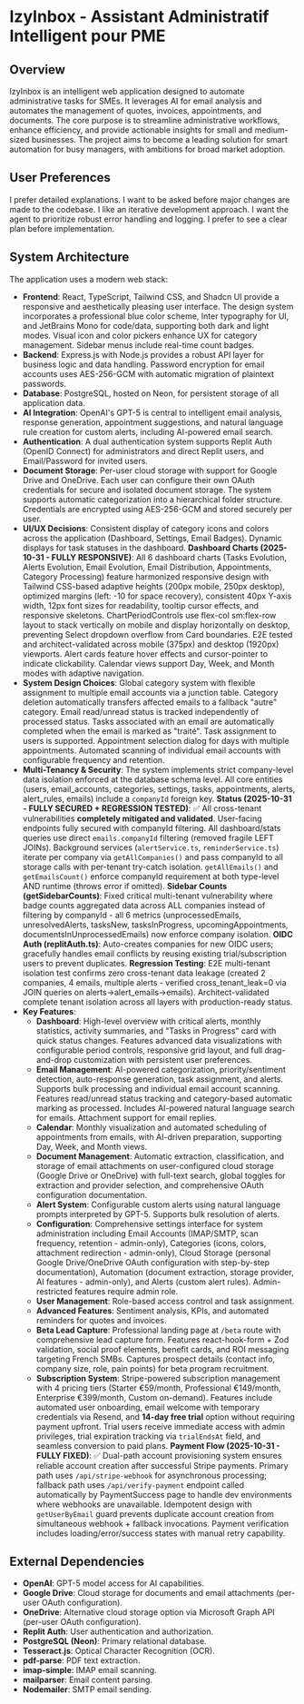 # IzyInbox - Assistant Administratif Intelligent pour PME

## Overview
IzyInbox is an intelligent web application designed to automate administrative tasks for SMEs. It leverages AI for email analysis and automates the management of quotes, invoices, appointments, and documents. The core purpose is to streamline administrative workflows, enhance efficiency, and provide actionable insights for small and medium-sized businesses. The project aims to become a leading solution for smart automation for busy managers, with ambitions for broad market adoption.

## User Preferences
I prefer detailed explanations.
I want to be asked before major changes are made to the codebase.
I like an iterative development approach.
I want the agent to prioritize robust error handling and logging.
I prefer to see a clear plan before implementation.

## System Architecture
The application uses a modern web stack:
- **Frontend**: React, TypeScript, Tailwind CSS, and Shadcn UI provide a responsive and aesthetically pleasing user interface. The design system incorporates a professional blue color scheme, Inter typography for UI, and JetBrains Mono for code/data, supporting both dark and light modes. Visual icon and color pickers enhance UX for category management. Sidebar menus include real-time count badges.
- **Backend**: Express.js with Node.js provides a robust API layer for business logic and data handling. Password encryption for email accounts uses AES-256-GCM with automatic migration of plaintext passwords.
- **Database**: PostgreSQL, hosted on Neon, for persistent storage of all application data.
- **AI Integration**: OpenAI's GPT-5 is central to intelligent email analysis, response generation, appointment suggestions, and natural language rule creation for custom alerts, including AI-powered email search.
- **Authentication**: A dual authentication system supports Replit Auth (OpenID Connect) for administrators and direct Replit users, and Email/Password for invited users.
- **Document Storage**: Per-user cloud storage with support for Google Drive and OneDrive. Each user can configure their own OAuth credentials for secure and isolated document storage. The system supports automatic categorization into a hierarchical folder structure. Credentials are encrypted using AES-256-GCM and stored securely per user.
- **UI/UX Decisions**: Consistent display of category icons and colors across the application (Dashboard, Settings, Email Badges). Dynamic displays for task statuses in the dashboard. **Dashboard Charts (2025-10-31 - FULLY RESPONSIVE)**: All 6 dashboard charts (Tasks Evolution, Alerts Evolution, Email Evolution, Email Distribution, Appointments, Category Processing) feature harmonized responsive design with Tailwind CSS-based adaptive heights (200px mobile, 250px desktop), optimized margins (left: -10 for space recovery), consistent 40px Y-axis width, 12px font sizes for readability, tooltip cursor effects, and responsive skeletons. ChartPeriodControls use flex-col sm:flex-row layout to stack vertically on mobile and display horizontally on desktop, preventing Select dropdown overflow from Card boundaries. E2E tested and architect-validated across mobile (375px) and desktop (1920px) viewports. Alert cards feature hover effects and cursor-pointer to indicate clickability. Calendar views support Day, Week, and Month modes with adaptive navigation.
- **System Design Choices**: Global category system with flexible assignment to multiple email accounts via a junction table. Category deletion automatically transfers affected emails to a fallback "autre" category. Email read/unread status is tracked independently of processed status. Tasks associated with an email are automatically completed when the email is marked as "traité". Task assignment to users is supported. Appointment selection dialog for days with multiple appointments. Automated scanning of individual email accounts with configurable frequency and retention.
- **Multi-Tenancy & Security**: The system implements strict company-level data isolation enforced at the database schema level. All core entities (users, email_accounts, categories, settings, tasks, appointments, alerts, alert_rules, emails) include a `companyId` foreign key. **Status (2025-10-31 - FULLY SECURED + REGRESSION TESTED)**: ✅ All cross-tenant vulnerabilities **completely mitigated and validated**. User-facing endpoints fully secured with companyId filtering. All dashboard/stats queries use direct `emails.companyId` filtering (removed fragile LEFT JOINs). Background services (`alertService.ts`, `reminderService.ts`) iterate per company via `getAllCompanies()` and pass companyId to all storage calls with per-tenant try-catch isolation. `getAllEmails()` and `getEmailsCount()` enforce companyId requirement at both type-level AND runtime (throws error if omitted). **Sidebar Counts (getSidebarCounts)**: Fixed critical multi-tenant vulnerability where badge counts aggregated data across ALL companies instead of filtering by companyId - all 6 metrics (unprocessedEmails, unresolvedAlerts, tasksNew, tasksInProgress, upcomingAppointments, documentsInUnprocessedEmails) now enforce company isolation. **OIDC Auth (replitAuth.ts)**: Auto-creates companies for new OIDC users; gracefully handles email conflicts by reusing existing trial/subscription users to prevent duplicates. **Regression Testing**: E2E multi-tenant isolation test confirms zero cross-tenant data leakage (created 2 companies, 4 emails, multiple alerts - verified cross_tenant_leak=0 via JOIN queries on alerts→alert_emails→emails). Architect-validated complete tenant isolation across all layers with production-ready status.
- **Key Features**:
    - **Dashboard**: High-level overview with critical alerts, monthly statistics, activity summaries, and "Tasks in Progress" card with quick status changes. Features advanced data visualizations with configurable period controls, responsive grid layout, and full drag-and-drop customization with persistent user preferences.
    - **Email Management**: AI-powered categorization, priority/sentiment detection, auto-response generation, task assignment, and alerts. Supports bulk processing and individual email account scanning. Features read/unread status tracking and category-based automatic marking as processed. Includes AI-powered natural language search for emails. Attachment support for email replies.
    - **Calendar**: Monthly visualization and automated scheduling of appointments from emails, with AI-driven preparation, supporting Day, Week, and Month views.
    - **Document Management**: Automatic extraction, classification, and storage of email attachments on user-configured cloud storage (Google Drive or OneDrive) with full-text search, global toggles for extraction and provider selection, and comprehensive OAuth configuration documentation.
    - **Alert System**: Configurable custom alerts using natural language prompts interpreted by GPT-5. Supports bulk resolution of alerts.
    - **Configuration**: Comprehensive settings interface for system administration including Email Accounts (IMAP/SMTP, scan frequency, retention - admin-only), Categories (icons, colors, attachment redirection - admin-only), Cloud Storage (personal Google Drive/OneDrive OAuth configuration with step-by-step documentation), Automation (document extraction, storage provider, AI features - admin-only), and Alerts (custom alert rules). Admin-restricted features require admin role.
    - **User Management**: Role-based access control and task assignment.
    - **Advanced Features**: Sentiment analysis, KPIs, and automated reminders for quotes and invoices.
    - **Beta Lead Capture**: Professional landing page at `/beta` route with comprehensive lead capture form. Features react-hook-form + Zod validation, social proof elements, benefit cards, and ROI messaging targeting French SMBs. Captures prospect details (contact info, company size, role, pain points) for beta program recruitment.
    - **Subscription System**: Stripe-powered subscription management with 4 pricing tiers (Starter €59/month, Professional €149/month, Enterprise €399/month, Custom on-demand). Features include automated user onboarding, email welcome with temporary credentials via Resend, and **14-day free trial** option without requiring payment upfront. Trial users receive immediate access with admin privileges, trial expiration tracking via `trialEndsAt` field, and seamless conversion to paid plans. **Payment Flow (2025-10-31 - FULLY FIXED)**: ✅ Dual-path account provisioning system ensures reliable account creation after successful Stripe payments. Primary path uses `/api/stripe-webhook` for asynchronous processing; fallback path uses `/api/verify-payment` endpoint called automatically by PaymentSuccess page to handle dev environments where webhooks are unavailable. Idempotent design with `getUserByEmail` guard prevents duplicate account creation from simultaneous webhook + fallback invocations. Payment verification includes loading/error/success states with manual retry capability.

## External Dependencies
- **OpenAI**: GPT-5 model access for AI capabilities.
- **Google Drive**: Cloud storage for documents and email attachments (per-user OAuth configuration).
- **OneDrive**: Alternative cloud storage option via Microsoft Graph API (per-user OAuth configuration).
- **Replit Auth**: User authentication and authorization.
- **PostgreSQL (Neon)**: Primary relational database.
- **Tesseract.js**: Optical Character Recognition (OCR).
- **pdf-parse**: PDF text extraction.
- **imap-simple**: IMAP email scanning.
- **mailparser**: Email content parsing.
- **Nodemailer**: SMTP email sending.